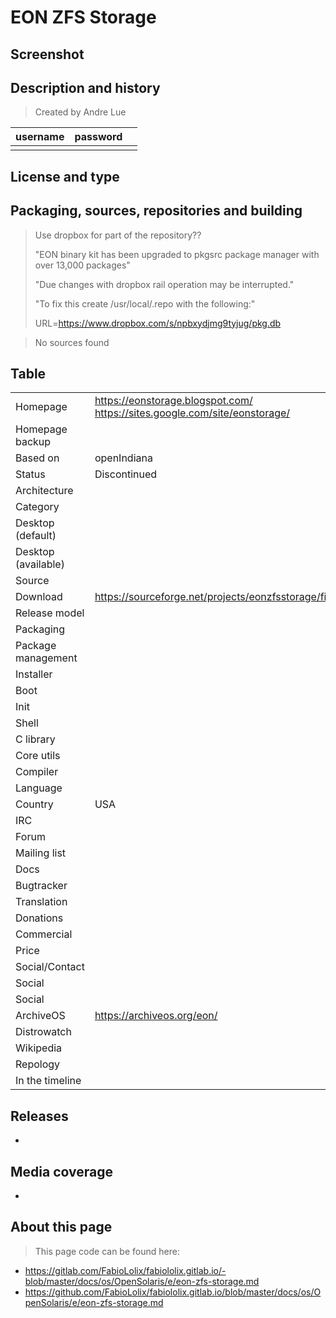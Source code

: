 # EON ZFS Storage

## Screenshot


## Description and history

>

> Created by Andre Lue

| username | password |  |
|----------|----------|--|
|  |  |  |


## License and type

>


## Packaging, sources, repositories and building

> Use dropbox for part of the repository??
>
> "EON binary kit has been upgraded to pkgsrc package manager with over 13,000 packages"
>
> "Due changes with dropbox rail operation may be interrupted."
>
> "To fix this create /usr/local/.repo with the following:"
>
> URL=https://www.dropbox.com/s/npbxydjmg9tyjug/pkg.db

> No sources found


## Table

|                       |  |
|-----------------------|--|
| Homepage              | <https://eonstorage.blogspot.com/> <https://sites.google.com/site/eonstorage/> |
| Homepage backup       |  |
| Based on              | openIndiana |
| Status                | Discontinued |
| Architecture          |  |
| Category              |  |
| Desktop (default)     |  |
| Desktop (available)   |  |
| Source                |  |
| Download              | <https://sourceforge.net/projects/eonzfsstorage/files/> |
| Release model         |  |
| Packaging             |  |
| Package management    |  |
| Installer             |  |
| Boot                  |  |
| Init                  |  |
| Shell                 |  |
| C library             |  |
| Core utils            |  |
| Compiler              |  |
| Language              |  |
| Country               | USA |
| IRC                   |  |
| Forum                 |  |
| Mailing list          |  |
| Docs                  |  |
| Bugtracker            |  |
| Translation           |  |
| Donations             |  |
| Commercial            |  |
| Price                 |  |
| Social/Contact        |  |
| Social                |  |
| Social                |  |
| ArchiveOS             | <https://archiveos.org/eon/> |
| Distrowatch           |  |
| Wikipedia             |  |
| Repology              |  |
| In the timeline       |  |


## Releases

* 


## Media coverage

* 


## About this page

> This page code can be found here:

* <https://gitlab.com/FabioLolix/fabiololix.gitlab.io/-blob/master/docs/os/OpenSolaris/e/eon-zfs-storage.md>
* <https://github.com/FabioLolix/fabiololix.gitlab.io/blob/master/docs/os/OpenSolaris/e/eon-zfs-storage.md>
